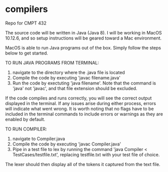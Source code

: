 # compilers
Repo for CMPT 432

The source code will be written in Java (Java 8). 
I will be working in MacOS 10.12.6, and so setup instructions will be geared toward a Mac environment.

MacOS is able to run Java programs out of the box. Simply follow the steps below to get started.

TO RUN JAVA PROGRAMS FROM TERMINAL:
  1. navigate to the directory where the .java file is located
  2. Compile the code by executing 'javac filename.java'
  3. Run the code by exectuting 'java filename'. Note that the command is 'java' not 'javac', and that file extension should be excluded.
  
If the code compiles and runs correctly, you will see the correct output displayed in the terminal. If any issues arise during either process, errors will indicate what went wrong. It is worth noting that no flags have to be included in the terminal commands to include errors or warnings as they are enabled by default.

TO RUN COMPILER:
  1. navigate to Compiler.java
  2. Compile the code by executing 'javac Compiler.java'
  3. Pipe in a test file to lex by running the command 'java Compiler < TestCases/testfile.txt', replacing testfile.txt with        your test file of choice.
  
The lexer should then display all of the tokens it captured from the text file.

